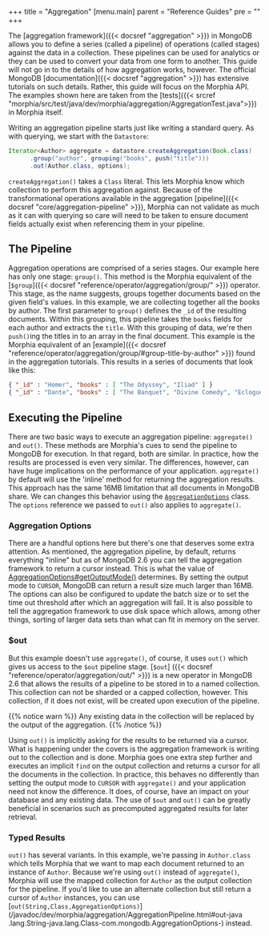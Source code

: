 +++
title = "Aggregation"
[menu.main]
  parent = "Reference Guides"
  pre = "<i class='fa fa-file-text-o'></i>"
+++

The [aggregation framework]({{< docsref "aggregation" >}}) in MongoDB allows you to define a series (called a pipeline) of
operations (called stages) against the data in a collection.  These pipelines can be used for analytics or they can be used to
convert your data from one form to another.  This guide will not go in to the details of how aggregation works, however.  The official
 MongoDB [documentation]({{< docsref "aggregation" >}}) has extensive tutorials on such details.  Rather, this
 guide will
 focus on the Morphia API.  The examples shown here are taken from the [tests]({{< srcref
  "morphia/src/test/java/dev/morphia/aggregation/AggregationTest.java">}}) in Morphia itself.

Writing an aggregation pipeline starts just like writing a standard query.  As with querying, we start with the `Datastore`:

```java
Iterator<Author> aggregate = datastore.createAggregation(Book.class)
      .group("author", grouping("books", push("title")))
      .out(Author.class, options);
```

`createAggregation()` takes a `Class` literal.  This lets Morphia know which collection to perform this aggregation
against.  Because of the transformational operations available in the aggregation [pipeline]({{< docsref "core/aggregation-pipeline" >}}),
 Morphia can not validate as much as it can with querying so care will need to be taken to ensure
 document fields actually exist when referencing them in your pipeline.

## The Pipeline
Aggregation operations are comprised of a series stages.  Our example here has only one stage: `group()`.  This method is the Morphia
equivalent of the [`$group`]({{< docsref "reference/operator/aggregation/group/" >}}) operator.  This stage, as the name
suggests, groups together documents based on the given field's values.  In this example, we are collecting together all the books by
author.  The first parameter to `group()` defines the `_id` of the resulting documents.  Within this grouping, this pipeline takes the
`books` fields for each author and extracts the `title`.  With this grouping of data, we're then `push()`ing the titles in to an array
in the final document.  This example is the Morphia equivalent of an [example]({{< docsref
"reference/operator/aggregation/group/#group-title-by-author" >}}) found in the aggregation tutorials.  This results in a series of
 documents that look like this:

 ```json
 { "_id" : "Homer", "books" : [ "The Odyssey", "Iliad" ] }
 { "_id" : "Dante", "books" : [ "The Banquet", "Divine Comedy", "Eclogues" ] }
 ```

## Executing the Pipeline

There are two basic ways to execute an aggregation pipeline:  `aggregate()` and `out()`.  These methods are Morphia's cues to send the
 pipeline to MongoDB for execution.  In that regard, both are similar.  In practice, how the results are processed is even very similar.
  The differences, however, can have huge implications on the performance of your application.  `aggregate()` by default will use the
 'inline' method for returning the aggregation results.  This approach has the same 16MB limitation that all documents in MongoDB share.
  We can changes this behavior using the [`AggregationOptions`](http://api.mongodb.org/java/3.0/com/mongodb/AggregationOptions.html)
  class.  The `options` reference we passed to `out()` also applies to `aggregate()`.

### Aggregation Options

There are a handful options here but there's one that deserves some extra attention. As mentioned, the aggregation pipeline, by default,
 returns everything "inline" but as of MongoDB 2.6 you can tell the aggregation framework to return a cursor instead.  This is what the
 value of [AggregationOptions#getOutputMode()](http://api.mongodb.org/java/3.0/com/mongodb/AggregationOptions.html#getOutputMode--)
 determines.  By setting the output mode to `CURSOR`, MongoDB can return a result size much larger than 16MB.  The options can also be
 configured to update the batch size or to set the time out threshold after which an aggregation will fail.  It is also possible to tell
  the aggregation framework to use disk space which allows, among other things, sorting of larger data sets than what can fit in memory
  on the server.

### $out

But this example doesn't use `aggregate()`, of course, it uses `out()` which gives us access to the `$out` pipeline stage.  [`$out`]
({{< docsref "reference/operator/aggregation/out/" >}}) is a new operator in MongoDB 2.6 that allows the results of a
pipeline to be stored in to a named collection.  This collection can not be sharded or a capped collection, however.  This collection,
if it does not exist, will be created upon execution of the pipeline.

{{% notice warn %}}
Any existing data in the collection will be replaced by the output of the aggregation.
{{% /notice %}}

Using `out()` is implicitly asking for the results to be returned via a cursor.  What is happening under the covers is the aggregation
framework is writing out to the collection and is done.  Morphia goes one extra step further and executes an implicit `find` on the output
collection and returns a cursor for all the documents in the collection.  In practice, this behaves no differently than setting the
output mode to `CURSOR` with `aggregate()` and your application need not know the difference.  It does, of course, have an impact on your
database and any existing data.  The use of `$out` and `out()` can be greatly beneficial in scenarios such as precomputed aggregated
results for later retrieval.

### Typed Results

`out()` has several variants.  In this example, we're passing in `Author.class` which tells Morphia that we want to map each document
returned to an instance of `Author`.  Because we're using `out()` instead of `aggregate()`, Morphia will use the mapped collection for
`Author` as the output collection for the pipeline.  If you'd like to use an alternate collection but still return a cursor of `Author`
instances, you can use [`out(String,Class,AggregationOptions)`](/javadoc/dev/morphia/aggregation/AggregationPipeline.html#out-java
.lang.String-java.lang.Class-com.mongodb.AggregationOptions-) instead.
